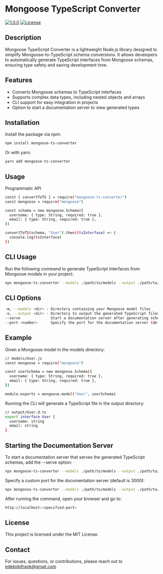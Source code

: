 # Mongoose TypeScript Converter

[![1.0.0](https://badge.fury.io/js/mongoose-ts-converter.svg)](https://badge.fury.io/js/mongoose-ts-converter)
[![License](https://img.shields.io/badge/license-MIT-blue.svg)](LICENSE)

## Description

Mongoose TypeScript Converter is a lightweight Node.js library designed to simplify Mongoose-to-TypeScript schema conversions. It allows developers to automatically generate TypeScript interfaces from Mongoose schemas, ensuring type safety and saving development time.

## Features

- Converts Mongoose schemas to TypeScript interfaces
- Supports complex data types, including nested objects and arrays
- CLI support for easy integration in projects
- Option to start a documentation server to view generated types

## Installation

Install the package via npm:

```bash
npm install mongoose-ts-converter
```

Or with yarn:

```bash
yarn add mongoose-ts-converter
```

## Usage

Programmatic API

```bash
const { convertToTS } = require("mongoose-ts-converter")
const mongoose = require("mongoose")

const schema = new mongoose.Schema({
  username: { type: String, required: true },
  email: { type: String, required: true },
})

convertToTS(schema, "User").then((tsInterface) => {
  console.log(tsInterface)
})
```

## CLI Usage

Run the following command to generate TypeScript interfaces from Mongoose models in your project:

```bash
npx mongoose-ts-converter --models ./path/to/models --output ./path/to/output
```

## CLI Options

```bash
-m, --models <dir> - Directory containing your Mongoose model files
-o, --output <dir> - Directory to output the generated TypeScript files
--serve              Start a documentation server after generating schemas
--port <number>      Specify the port for the documentation server (default: 3000)
```

## Example

Given a Mongoose model in the models directory:

```bash
// models/User.js
const mongoose = require("mongoose")

const userSchema = new mongoose.Schema({
  username: { type: String, required: true },
  email: { type: String, required: true },
})

module.exports = mongoose.model("User", userSchema)
```

Running the CLI will generate a TypeScript file in the output directory:

```bash
// output/User.d.ts
export interface User {
  username: string
  email: string
}
```

## Starting the Documentation Server

To start a documentation server that serves the generated TypeScript schemas, add the --serve option:

```bash
npx mongoose-ts-converter --models ./path/to/models --output ./path/to/output --serve
```

Specify a custom port for the documentation server (default is 3000):

```bash
npx mongoose-ts-converter --models ./path/to/models --output ./path/to/output --serve --port 4000
```

After running the command, open your browser and go to:

```bash
http://localhost:<specified-port>
```

## License

This project is licensed under the MIT License.

## Contact

For issues, questions, or contributions, please reach out to edekobifrank@gmail.com
